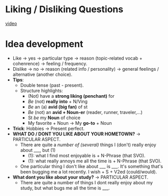 # Liking / Disliking Questions
[video](https://drive.google.com/file/d/1N9Xzz_0vv57bAUOoe0ppYM0m6gWH1GUr/view?usp=sharing)
# Idea development
- Like $\rightarrow$ yes $\rightarrow$ particular type $\rightarrow$ reason (topic-related vocab + cohenrence) $\rightarrow$ feeling / frequency.
- Dislike $\rightarrow$ no $\rightarrow$ reason (related info / personality) $\rightarrow$ general feelings / alternative (another choice).
- **Tips**:
  - Double tense (past - present).
  - Structure highlights:
    - (Not) have a **strong liking (penchant)** for
    - *Be* (not) **really into** + N/Ving
    - *Be* an (a) **avid (big fan)** of st
    - *Be* (not) an **avid + Noun-er** (reader, runner, traveler,...)
    - St *be* my **Noun** of choice
    - My favorite + Noun $\rightarrow$ My **go-to** + Noun
- **Trick**: Hobbies $\rightarrow$ Present perfect.
- **WHAT DO / DONT YOU LIKE ABOUT YOUR HOMETOWN?** $\rightarrow$ PARTICULAR ASPECT.
  - There are quite a *number of (several)* things I (don't) really enjoy about ___, but (1)
    - (1): what I find most enjoyable is + N-Phrase (that SVO).
    - (1): what really annoys me all the time is + N-Phrase (that SVO).
  - One particular thing I don't like about ___ is ___. It's something that's been bugging me a lot recently. I wish + S + V2ed (could/would).
- **What dont you like about your study?** $\rightarrow$ PARTICULAR ASPECT.
  - There are quite a number of things I dont really enjoy about my study, but what bugs me all the time is ___.

